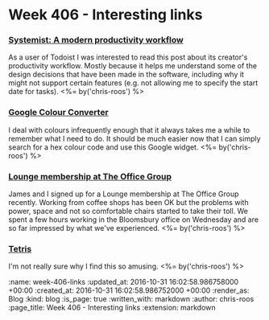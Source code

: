 Week 406 - Interesting links
============================

### [Systemist: A modern productivity workflow](https://blog.todoist.com/user-stories/systemist-personal-workflow/)

As a user of Todoist I was interested to read this post about its creator's productivity workflow. Mostly because it helps me understand some of the design decisions that have been made in the software, including why it might not support certain features (e.g. not allowing me to specify the start date for tasks). <%= by('chris-roos') %>

### [Google Colour Converter](http://googlesystem.blogspot.co.uk/2016/10/google-color-converter.html)

I deal with colours infrequently enough that it always takes me a while to remember what I need to do. It should be much easier now that I can simply search for a hex colour code and use this Google widget. <%= by('chris-roos') %>

### [Lounge membership at The Office Group](http://www.theofficegroup.co.uk/membership/)

James and I signed up for a Lounge membership at The Office Group recently. Working from coffee shops has been OK but the problems with power, space and not so comfortable chairs started to take their toll. We spent a few hours working in the Bloomsbury office on Wednesday and are so far impressed by what we've experienced. <%= by('chris-roos') %>

### [Tetris](https://www.jwz.org/blog/2016/09/tetris/)

I'm not really sure why I find this so amusing. <%= by('chris-roos') %>

:name: week-406-links
:updated_at: 2016-10-31 16:02:58.986758000 +00:00
:created_at: 2016-10-31 16:02:58.986752000 +00:00
:render_as: Blog
:kind: blog
:is_page: true
:written_with: markdown
:author: chris-roos
:page_title: Week 406 - Interesting links
:extension: markdown
